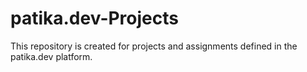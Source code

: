 # patika.dev-Projects
This repository is created for projects and assignments defined in the patika.dev platform.
